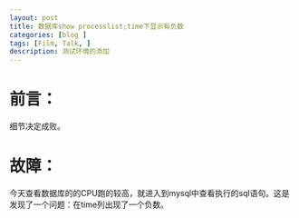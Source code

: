 ```yaml
---
layout: post
title: 数据库show processlist;time下显示有负数
categories: [blog ]
tags: [Film, Talk, ]
description: 测试环境的添加
---	   
```


# 前言：

细节决定成败。

# 故障：

今天查看数据库的的CPU跑的较高，就进入到mysql中查看执行的sql语句。这是发现了一个问题：在time列出现了一个负数。

